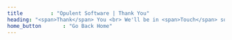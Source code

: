 ```yaml
---
title         : "Opulent Software | Thank You"
heading: "<span>Thank</span> You <br> We'll be in <span>Touch</span> soon."
home_button       : "Go Back Home"
---
```


